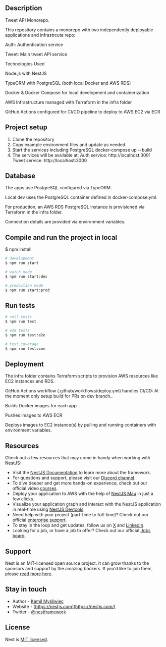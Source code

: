 ## Description

Tweet API Monorepo.

This repository contains a monorepo with two independently deployable applications and infrastrcute repo:

Auth: Authentication service

Tweet: Main tweet API service

Technologies Used 

Node.js with NestJS

TypeORM with PostgreSQL (both local Docker and AWS RDS)

Docker & Docker Compose for local development and containerization

AWS Infrastructure managed with Terraform in the infra folder

GitHub Actions configured for CI/CD pipeline to deploy to AWS EC2 via ECR

## Project setup

1. Clone the repository
2. Copy example environment files and update as needed
3. Start the services including PostgreSQL
   docker-compose up --build
4. The services will be available at:
   Auth service: http://localhost:3001
   Tweet service: http://localhost:3000

## Database

The apps use PostgreSQL configured via TypeORM.

Local dev uses the PostgreSQL container defined in docker-compose.yml.

For production, an AWS RDS PostgreSQL instance is provisioned via Terraform in the infra folder.

Connection details are provided via environment variables.

## Compile and run the project in local

$ npm install

```bash
# development
$ npm run start

# watch mode
$ npm run start:dev

# production mode
$ npm run start:prod
```

## Run tests

```bash
# unit tests
$ npm run test

# e2e tests
$ npm run test:e2e

# test coverage
$ npm run test:cov
```

## Deployment

The infra folder contains Terraform scripts to provision AWS resources like EC2 instances and RDS.

GitHub Actions workflow (.github/workflows/deploy.yml) handles CI/CD: At the moment only setup build for PRs on dev branch..

Builds Docker images for each app

Pushes images to AWS ECR

Deploys images to EC2 instance(s) by pulling and running containers with environment variables.

## Resources

Check out a few resources that may come in handy when working with NestJS:

- Visit the [NestJS Documentation](https://docs.nestjs.com) to learn more about the framework.
- For questions and support, please visit our [Discord channel](https://discord.gg/G7Qnnhy).
- To dive deeper and get more hands-on experience, check out our official video [courses](https://courses.nestjs.com/).
- Deploy your application to AWS with the help of [NestJS Mau](https://mau.nestjs.com) in just a few clicks.
- Visualize your application graph and interact with the NestJS application in real-time using [NestJS Devtools](https://devtools.nestjs.com).
- Need help with your project (part-time to full-time)? Check out our official [enterprise support](https://enterprise.nestjs.com).
- To stay in the loop and get updates, follow us on [X](https://x.com/nestframework) and [LinkedIn](https://linkedin.com/company/nestjs).
- Looking for a job, or have a job to offer? Check out our official [Jobs board](https://jobs.nestjs.com).

## Support

Nest is an MIT-licensed open source project. It can grow thanks to the sponsors and support by the amazing backers. If you'd like to join them, please [read more here](https://docs.nestjs.com/support).

## Stay in touch

- Author - [Kamil Myśliwiec](https://twitter.com/kammysliwiec)
- Website - [https://nestjs.com](https://nestjs.com/)
- Twitter - [@nestframework](https://twitter.com/nestframework)

## License

Nest is [MIT licensed](https://github.com/nestjs/nest/blob/master/LICENSE).
